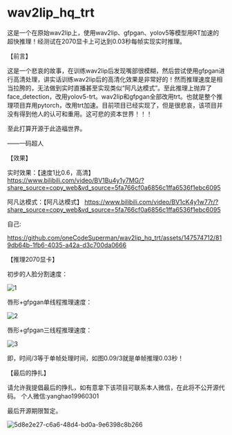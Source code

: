 # wav2lip_hq_trt
这是一个在原始wav2lip上，使用wav2lip、gfpgan、yolov5等模型用RT加速的超快推理！经测试在2070显卡上可达到0.03秒每帧实现实时推理。

【前言】

这是一个悲哀的故事，在训练wav2lip后发现嘴部很模糊，然后尝试使用gfpgan进行高清处理，讲实话训练wav2lip后的高清化效果是非常好的！然而推理速度是相当拉胯的，无法做到实时直播甚至实现类似“阿凡达模式”。至此推理上抛弃了face_detection，改用yolov5-trt。wav2lip和gfpgan全部改用trt。也就是整个推理项目弃用pytorch，改用trt加速。目前项目已经实现了，但是很悲哀，该项目并没有得到他人的认可和重用。这可悲的资本世界！！！

至此打算开源于此造福世界。

——一码超人


【效果】

实时效果：【速度1比0.6，高清】 https://www.bilibili.com/video/BV1Bu4y1y7MG/?share_source=copy_web&vd_source=5fa766cf0a6856c1ffa6536f1ebc6095

阿凡达模式：【阿凡达模式】 https://www.bilibili.com/video/BV1cK4y1w77r/?share_source=copy_web&vd_source=5fa766cf0a6856c1ffa6536f1ebc6095

自己:

https://github.com/oneCodeSuperman/wav2lip_hq_trt/assets/147574712/819db64b-1fb6-4035-a42a-d3c700da0666




【推理2070显卡】

初步的人脸分割速度：

![1](https://github.com/oneCodeSuperman/wav2lip_hq_trt/assets/147574712/da956bad-0c49-4659-97f9-af2da39845ab)

唇形+gfpgan单线程推理速度：

![2](https://github.com/oneCodeSuperman/wav2lip_hq_trt/assets/147574712/41c932d6-4616-4f02-90c9-ddf6c206f92d)

唇形+gfpgan三线程推理速度：

![3](https://github.com/oneCodeSuperman/wav2lip_hq_trt/assets/147574712/1740d294-7e3b-40f1-8bc9-ef239896ab6b)

即，时间/3等于单帧处理时间，如图0.09/3就是单帧推理0.03秒！

【最后的挣扎】

请允许我提倡最后的挣扎，如有意拿下该项目可联系本人微信，在此将不公开源代码。
个人微信:yanghao19960301

最后开源期限暂定。

![5d8e2e27-c6a6-48d4-bd0a-9e6398c8b266](https://github.com/oneCodeSuperman/wav2lip_hq_trt/assets/147574712/1d8b0696-ecc0-42e7-85f0-563158a02e8d)



